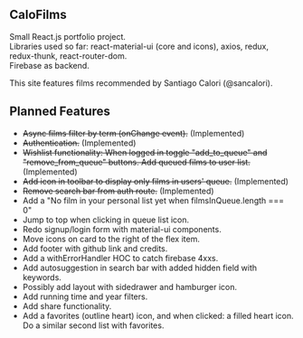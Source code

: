 ## CaloFilms

Small React.js portfolio project.    
Libraries used so far: react-material-ui (core and icons), axios, redux, redux-thunk, react-router-dom.  
Firebase as backend.

This site features films recommended by Santiago Calori (@sancalori).  

## Planned Features
* ~~Async films filter by term (onChange event).~~ (Implemented)
* ~~Authentication.~~ (Implemented)
* ~~Wishlist functionality: When logged in toggle "add_to_queue" and "remove_from_queue" buttons. Add queued films to user list.~~ (Implemented)
* ~~Add icon in toolbar to display only films in users' queue.~~ (Implemented)
* ~~Remove search bar from auth route.~~ (Implemented)
* Add a "No film in your personal list yet when filmsInQueue.length === 0"
* Jump to top when clicking in queue list icon.
* Redo signup/login form with material-ui components.
* Move icons on card to the right of the flex item.
* Add footer with github link and credits.
* Add a withErrorHandler HOC to catch firebase 4xxs.
* Add autosuggestion in search bar with added hidden field with keywords.
* Possibly add layout with sidedrawer and hamburger icon.
* Add running time and year filters.
* Add share functionality.
* Add a favorites (outline heart) icon, and when clicked: a filled heart icon. Do a similar second list with favorites.
